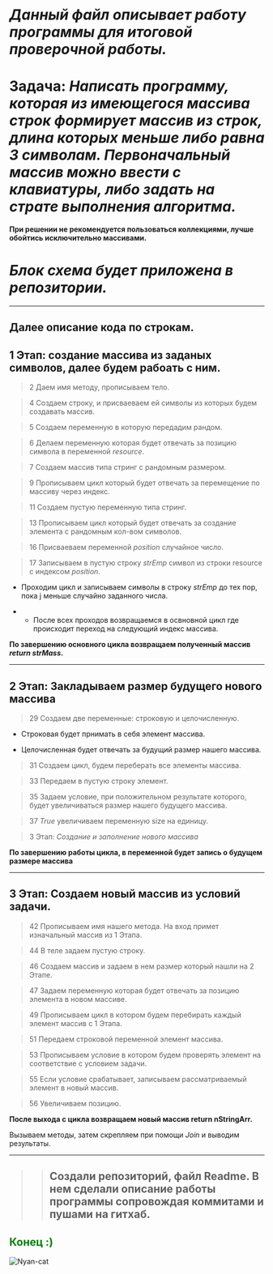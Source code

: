 ***Данный файл описывает работу программы для итоговой проверочной работы.***
==

# **Задача:** *Написать программу, которая из имеющегося массива строк формирует массив из строк, длина которых меньше либо равна 3 символам. Первоначальный массив можно ввести с клавиатуры, либо задать на страте выполнения алгоритма.*
**При решении не рекомендуется пользоваться коллекциями, лучше обойтись исключительно массивами.**

# *Блок схема будет приложена в репозитории.*
---

## Далее описание кода по строкам.

## **1 Этап: создание массива из заданых символов, далее будем рабоать с ним.**


>2 Даем имя методу, прописываем тело.

>4 Создаем строку, и присваеваем ей символы из которых будем создавать массив.

>5 Создаем переменную в которую передадим рандом.

>6 Делаем переменную которая будет отвечать за позицию символа в переменной *resource*.

>7 Создаем массив типа стринг с рандомным размером.

>9 Прописываем цикл который будет отвечать за перемещение по массиву через индекс.

>11 Создаем пустую переменную типа стринг.

>13 Прописываем цикл который будет отвечать за создание элемента с рандомным кол-вом символов.

>16 Присваеваем переменной *position* случайное число.

>17 Записываем в пустую строку *strEmp* символ из строки resource с индексом *position*.

- Проходим цикл и записываем символы в строку *strEmp* до тех пор, пока j меньше случайно заданного числа.

- - После всех проходов возвращаемся в освновной цикл где происходит переход на следующий индекс массива.

**По завершению основного цикла возвращаем полученный массив *return strMass*.**

---

## **2 Этап: Закладываем размер будущего нового массива**

>29 Создаем две переменные: строковую и целочисленную.

- Строковая будет прнимать в себя элемент массива.

- Целочисленная будет отвечать за будущий размер нашего массива.

>31 Создаем цикл, будем переберать все элементы массива.

>33 Передаем в пустую строку элемент.

>35 Задаем условие, при положительном результате которого, будет увеличиваться размер нашего будущего массива.

>37 *True* увеличиваем переменную size на единицу.

>3 Этап: *Создание и заполнение нового массива*

**По завершению работы цикла, в переменной будет запись о будущем размере массива**

---

## **3 Этап: Создаем новый массив из условий задачи.**

>42 Прописываем имя нашего метода. На вход примет изначальный массив из 1 Этапа.

>44 В теле задаем пустую строку.

>46 Создаем массив и задаем в нем размер который нашли на 2 Этапе.

>47 Задаем переменную которая будет отвечать за позицию элемента в новом массиве.

>49 Прописываем цикл в котором будем перебирать каждый элемент массив с 1 Этапа.

>51 Передаем строковой переменной элемент массива.

>53 Прописываем условие в котором будем проверять элемент на соответствие с условием задачи.

>55 Если условие срабатывает, записываем рассматриваемый элемент в новый массив.

>56 Увеличиваем позицию.

**После выхода с цикла возвращаем новый массив return nStringArr.**

Вызываем методы, затем скрепляем при помощи *Join* и выводим результаты.

---

>>## Создали репозиторий, файл Readme. В нем сделали описание работы программы сопровождая коммитами и пушами на гитхаб.


## <span style='color:green'>**Конец :)** </span>
![Nyan-cat](https://i0.wp.com/www.printmag.com/wp-content/uploads/2021/02/4cbe8d_f1ed2800a49649848102c68fc5a66e53mv2.gif?fit=476%2C280&ssl=1)